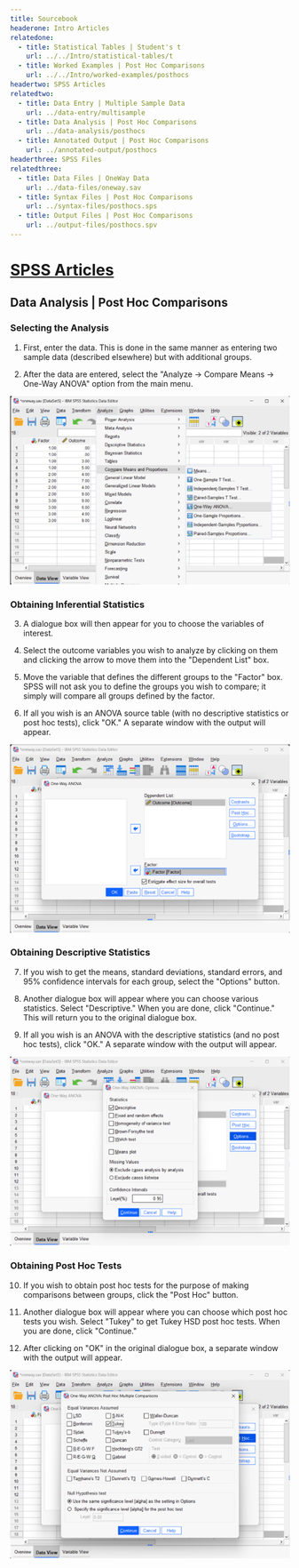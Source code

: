 ```yaml
---
title: Sourcebook
headerone: Intro Articles
relatedone:
  - title: Statistical Tables | Student's t
    url: ../../Intro/statistical-tables/t
  - title: Worked Examples | Post Hoc Comparisons
    url: ../../Intro/worked-examples/posthocs
headertwo: SPSS Articles
relatedtwo:
  - title: Data Entry | Multiple Sample Data
    url: ../data-entry/multisample
  - title: Data Analysis | Post Hoc Comparisons
    url: ../data-analysis/posthocs
  - title: Annotated Output | Post Hoc Comparisons
    url: ../annotated-output/posthocs
headerthree: SPSS Files
relatedthree:
  - title: Data Files | OneWay Data
    url: ../data-files/oneway.sav
  - title: Syntax Files | Post Hoc Comparisons
    url: ../syntax-files/posthocs.sps
  - title: Output Files | Post Hoc Comparisons
    url: ../output-files/posthocs.spv
---
```


# [SPSS Articles](../index.md)

## Data Analysis | Post Hoc Comparisons

### Selecting the Analysis

1. First, enter the data. This is done in the same manner as entering two sample data (described elsewhere) but with additional groups.

2. After the data are entered, select the "Analyze → Compare Means → One-Way ANOVA" option from the main menu.

<p align="center"><kbd><img src="posthocs1.png"></kbd></p>

### Obtaining Inferential Statistics
 
3. A dialogue box will then appear for you to choose the variables of interest. 

4. Select the outcome variables you wish to analyze by clicking on them and clicking the arrow to move them into the "Dependent List" box.

5. Move the variable that defines the different groups to the "Factor" box. SPSS will not ask you to define the groups you wish to compare; it simply will compare all groups defined by the factor. 

6. If all you wish is an ANOVA source table (with no descriptive statistics or post hoc tests), click "OK." A separate window with the output will appear.

<p align="center"><kbd><img src="posthocs2.png"></kbd></p>

### Obtaining Descriptive Statistics

7. If you wish to get the means, standard deviations, standard errors, and 95%  confidence intervals for each group, select the "Options" button.

 8. Another dialogue box will appear where you can choose various statistics. Select "Descriptive." When you are done, click "Continue." This will return you to the  original dialogue box. 

 9. If all you wish is an ANOVA with the descriptive  statistics (and no post hoc tests), click "OK." A separate window with the output will appear.

<p align="center"><kbd><img src="posthocs3.png"></kbd></p>

### Obtaining Post Hoc Tests

10. If you wish to obtain post hoc tests for the purpose of making comparisons between  groups, click the "Post Hoc" button.

11. Another dialogue box will appear where you can choose which post hoc tests you wish. Select "Tukey" to get Tukey HSD post hoc tests. When you are done, click "Continue."

12. After clicking on "OK" in the original dialogue box, a separate window with the output will appear.

<p align="center"><kbd><img src="posthocs4.png"></kbd></p>
